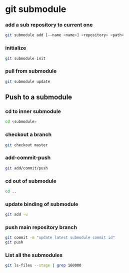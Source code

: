 # git submodule

### add a sub repository to current one

```bash
git submodule add [--name <name>] <repository> <path>
```

### initialize

```bash
git submodule init
```

### pull from submodule

```bash
git submodule update
```

## Push to a submodule

### cd to inner submodule

```bash
cd <submodule>
```

### checkout a branch

```bash
git checkout master
```

### add-commit-push

```bash
git add/commit/push
```

### cd out of submodule

```bash
cd ..
```

### update binding of submodule

```bash
git add -u
```

### push main repository branch

```bash
git commit -m "update latest submodule commit id"
git push
```

### List all the submodules

```bash
git ls-files --stage | grep 160000
```


